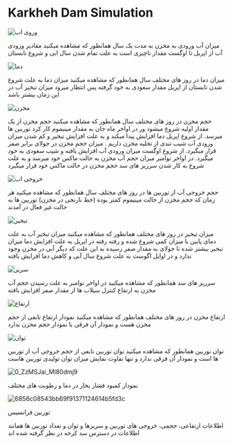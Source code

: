 # Karkheh Dam Simulation




 
![وروی اب](https://user-images.githubusercontent.com/102425717/174499084-d0af71e9-65fc-4f1b-8aab-2c1e06f8c793.png)

میزان آب ورودی به مخزن به مدت یک سال
 همانطور که مشاهده میکنید مقادیر ورودی آب از اپریل تا اوگست مقدار ناچیزی است به علت تمام شدن سال ابی و شروع تابستان




 ![دما](https://user-images.githubusercontent.com/102425717/174499123-c48de6a2-7e65-4a54-9bd8-ce62f5fc8016.png)


میزان دما در روز های مختلف سال 
 همانطور که مشاهده میکنید میزان دما به علت شروع شدن تابستان از اپریل مقدار سعودی به خود گرفته پس انتظار میرود میزان تبخیر آب در این زمان بیشتر باشد

 ![مخزن](https://user-images.githubusercontent.com/102425717/174499129-f6616978-020a-443e-acee-65ebd686a6b4.png)


حجم مخزن در روز های مختلف سال
همانطور که مشاهده میکنید حجم مخزن از یک مقدار اولیه شروع میشود ور در اواخر ماه جان به مقدار مینیموم کار کرد توربین ها میرسد. از شروع اپریل دما افزایش پیدا میکند و به علت افزایش تبخیر و کم شدن میزان ورودی آب شیب تندی از تخلیه مخزن داریم . میزان حجم مخزن در جولای برابر صفر قرار میگیرد. از شروع اوگست میزان ورودی آب افزایش یافته و شیب سعودی به خود میگیرد. در اواخر نوامبر میزان حجم آب مخزن به حالت ماکس خود میرسد و به علت شروع به کار شدن سرریز های سد حجم مخزن در حالت ماکس خود قرار میگیرد

 ![خروجی اب](https://user-images.githubusercontent.com/102425717/174499137-8059543d-5522-4be8-9e4e-a31da12bd7c1.png)


حجم خروجی آب از توربین ها در روز های مختلف سال
همانطور که مشاهده میکنید هر زمان که حجم مخزن از حالت مینیموم کمتر بوده (خط نارنجی در مخزن) توربین ها به حالت غیر فعال در آمدند

 ![تبخیر](https://user-images.githubusercontent.com/102425717/174499166-224c6de8-6687-4b93-bf66-0de71d28174a.png)


میزان تبخیر در روز های مختلف
همانطور که مشاهده میکنید میزان تبخیر آب به علت دمای پایین با میزان کمی شروع شده و رفته رفته در اپریل به علت افزایش دما میزان تبخیر بیشتر شده تا جولای به مقدار صفر رسیده به این علت که دیگر آبی در مخزن وجود ندارد و در اوایل اگوست به علت شروع سال آبی و کاهش دما افزایش یافته

![سریز](https://user-images.githubusercontent.com/102425717/174499172-822034d1-e15e-4a7c-ae3a-41ecae71ac1b.png)


سرریز های سد
همانطور که مشاهده میکنید در اواخر نوامبر به علت رسیدن حجم آب مخزن به ارتفاع کنترل سیلاب ها از مقدار صفر افزایش یافته

 ![ارتفاع](https://user-images.githubusercontent.com/102425717/174499185-98626c49-005a-4a7f-8cb5-7a83c592e002.png)


ارتفاع مخزن در روز های مختلف
همانطور که مشاهده میکنید نمودار ارتفاع  تابعی از حجم مخزن هست و نمودار آن فرقی با نمودار حجم مخزن ندارد

 ![توان](https://user-images.githubusercontent.com/102425717/174499190-8339e5d3-45c4-48c3-87dd-0e12e3f21a0e.png)


توان توربین
همانطور که مشاهده میکنید توان توربین تابعی از حجم خروجی آب از توربین ها است و نمودار آن فرقی ندارد و تنها تفاوت نمایش میزان توان تولیدی توربین هاست

![0_ZzMSJai_Ml80dmj9](https://user-images.githubusercontent.com/102425717/174499200-05b6b7c8-28f8-49b7-9bc9-375c9778d850.png)

 
نمودار کمبود فشار بخار در دما و رطوبت های مختلف

![6856c08543bb69f91371124614b5fd3c](https://user-images.githubusercontent.com/102425717/174499219-be217da8-c399-48ae-a3a7-56c583a8dcfd.gif)

 
توربین فرانسیس




اطلاعات ارتفاعی، حجمی، خروجی های توربین و سریزها و توان و تعداد توربین ها همانند اطلاعات در دسترس سد کرخه در نظر گرفته شده اند





